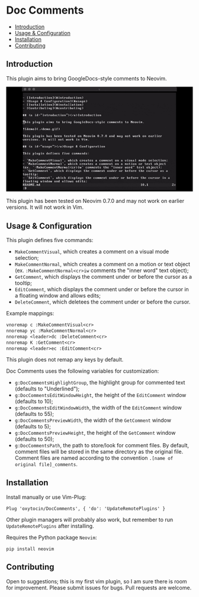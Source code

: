 # Doc Comments

- [Introduction](#introduction)
- [Usage & Configuration](#usage)
- [Installation](#installation)
- [Contributing](#contributing)

## <a id="introduction"></a>Introduction

This plugin aims to bring GoogleDocs-style comments to Neovim.

![demo](./demo.gif)

This plugin has been tested on Neovim 0.7.0 and may not work on earlier versions. It will not work in Vim.

## <a id="usage"></a>Usage & Configuration

This plugin defines five commands:

- `MakeCommentVisual`, which creates a comment on a visual mode selection;
- `MakeCommentNormal`, which creates a comment on a motion or text object (ex. `:MakeCommentNormal<cr>iw` comments the "inner word" text object);
- `GetComment`, which displays the comment under or before the cursor as a tooltip;
- `EditComment`, which displays the comment under or before the cursor in a floating window and allows edits;
- `DeleteComment`, which deletees the comment under or before the cursor.

Example mappings:

```
vnoremap c :MakeCommentVisual<cr>
nnoremap yc :MakeCommentNormal<cr>
nnoremap <leader>dc :DeleteComment<cr>
nnoremap K :GetComment<cr>
nnoremap <leader>ec :EditComment<cr>
```

This plugin does not remap any keys by default.

Doc Comments uses the following variables for customization:

- `g:DocCommentsHighlightGroup`, the highlight group for commented text (defaults to "Underlined");
- `g:DocCommentsEditWindowHeight`, the height of the `EditComment` window (defaults to 10);
- `g:DocCommentsEditWindowWidth`, the width of the `EditComment` window (defaults to 55);
- `g:DocCommentsPreviewWidth`, the width of the `GetComment` window (defaults to 5);
- `g:DocCommentsPreviewHeight`, the height of the `GetComment` window (defaults to 50);
- `g:DocCommentsPath`, the path to store/look for comment files. By default, comment files will be stored in the same directory as the original file. Comment files are named according to the convention `.[name of original file]_comments`.

## <a id="installation"></a>Installation

Install manually or use Vim-Plug:

```
Plug 'oxytocin/DocComments', { 'do': 'UpdateRemotePlugins' } 
```

Other plugin managers will probably also work, but remember to run `UpdateRemotePlugins` after installing.

Requires the Python package `Neovim`:

```
pip install neovim
```

## <a id="contributing"></a>Contributing

Open to suggestions; this is my first vim plugin, so I am sure there is room for improvement. Please submit issues for bugs. Pull requests are welcome.
